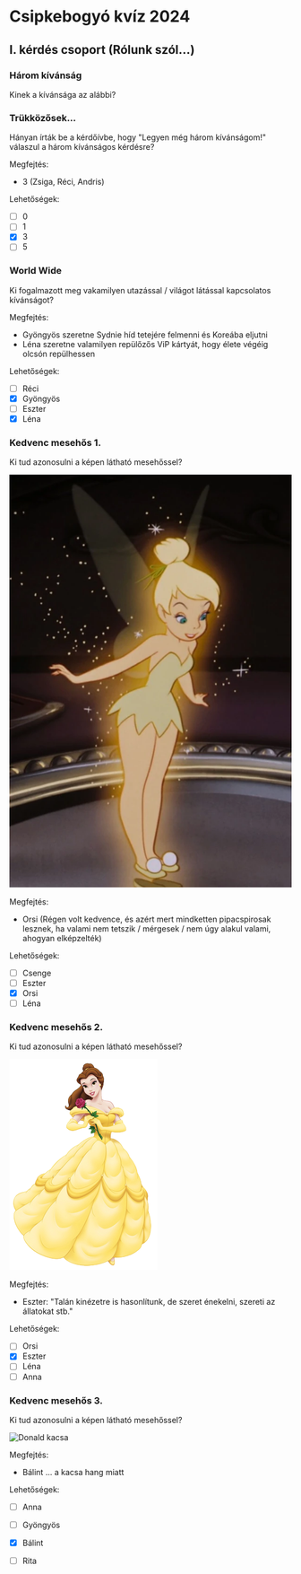 # Csipkebogyó kvíz 2024


## I. kérdés csoport (Rólunk szól...)

### Három kívánság
Kinek a kívánsága az alábbi?


### Trükközősek...
Hányan írták be a kérdőívbe, hogy "Legyen még három kívánságom!" válaszul a három kívánságos kérdésre?

Megfejtés:
- 3 (Zsiga, Réci, Andris)

Lehetőségek:
- [ ] 0
- [ ] 1
- [x] 3
- [ ] 5

### World Wide
Ki fogalmazott meg vakamilyen utazással / világot látással kapcsolatos kívánságot?

Megfejtés:
- Gyöngyös szeretne Sydnie híd tetejére felmenni és Koreába eljutni  
- Léna szeretne valamilyen repülőzős ViP kártyát, hogy élete végéig olcsón repülhessen

Lehetőségek:
- [ ] Réci
- [x] Gyöngyös
- [ ] Eszter
- [x] Léna

### Kedvenc mesehős 1.
Ki tud azonosulni a képen látható mesehőssel?

![Tinker Bell](./images/Profile_-_Tinker_Bell.webp)

Megfejtés:
- Orsi (Régen volt kedvence, és azért mert mindketten pipacspirosak lesznek, ha valami nem tetszik / mérgesek / nem úgy alakul valami, ahogyan elképzelték)

Lehetőségek:
- [ ] Csenge
- [ ] Eszter
- [x] Orsi
- [ ] Léna

### Kedvenc mesehős 2.
Ki tud azonosulni a képen látható mesehőssel?

![Belle a Szépség és Szörnyetegből](./images/Belle_disney.png)

Megfejtés:
- Eszter: "Talán kinézetre is hasonlítunk, de szeret énekelni, szereti az állatokat stb."

Lehetőségek:
- [ ] Orsi
- [x] Eszter
- [ ] Léna
- [ ] Anna

### Kedvenc mesehős 3.

Ki tud azonosulni a képen látható mesehőssel?

![Donald kacsa](./images/donald_duck.avif)

Megfejtés:
- Bálint ... a kacsa hang miatt

Lehetőségek:
- [ ] Anna
- [ ] Gyöngyös
- [x] Bálint
- [ ] Rita



